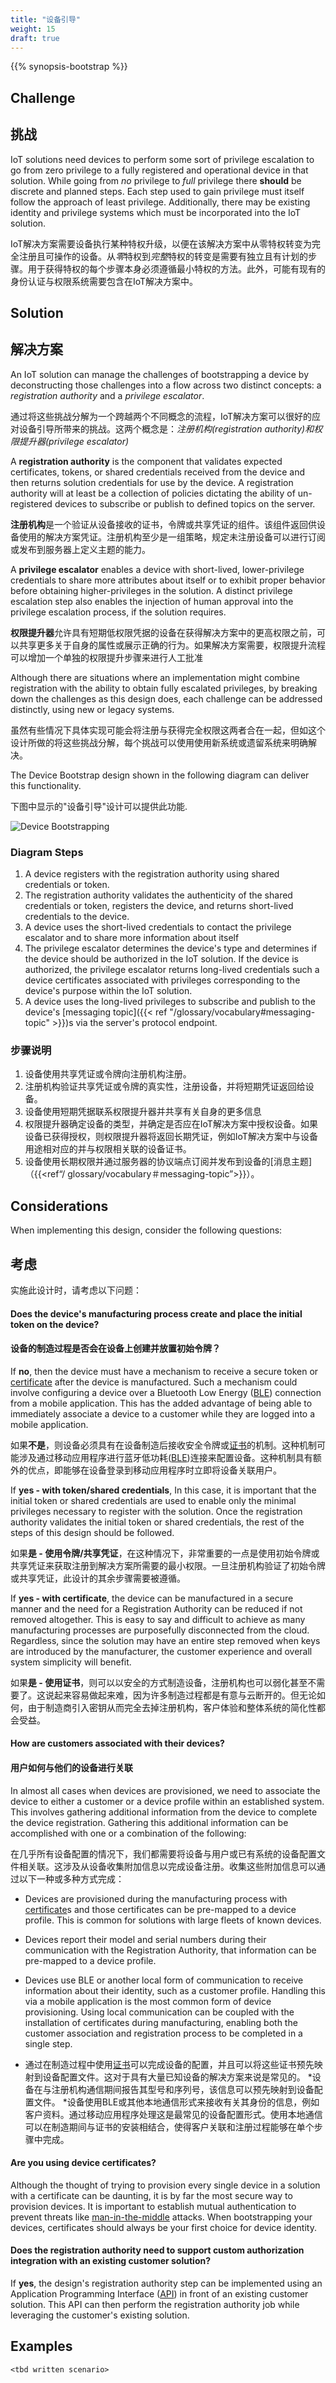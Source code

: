 ```yaml
---
title: "设备引导"
weight: 15
draft: true
---
```


{{% synopsis-bootstrap %}}
<!--more-->

## Challenge
## 挑战

IoT solutions need devices to perform some sort of privilege escalation to go from zero privilege to a fully registered and operational device in that solution. While going from *no* privilege to *full* privilege there **should** be discrete and planned steps. Each step used to gain privilege must itself follow the approach of least privilege. Additionally, there may be existing identity and privilege systems which must be incorporated into the IoT solution. 

IoT解决方案需要设备执行某种特权升级，以便在该解决方案中从零特权转变为完全注册且可操作的设备。从*零*特权到*完整*特权的转变是需要有独立且有计划的步骤。用于获得特权的每个步骤本身必须遵循最小特权的方法。此外，可能有现有的身份认证与权限系统需要包含在IoT解决方案中。

## Solution
## 解决方案

An IoT solution can manage the challenges of bootstrapping a device by deconstructing those challenges into a flow across two distinct concepts: a *registration authority* and a *privilege escalator*.  

通过将这些挑战分解为一个跨越两个不同概念的流程，IoT解决方案可以很好的应对设备引导所带来的挑战。这两个概念是：*注册机构(registration authority)*和*权限提升器(privilege escalator)*

A **registration authority** is the component that validates expected certificates, tokens, or shared credentials received from the device and then returns solution credentials for use by the device. A registration authority will at least be a collection of policies dictating the ability of un-registered devices to subscribe or publish to defined topics on the server.

**注册机构**是一个验证从设备接收的证书，令牌或共享凭证的组件。该组件返回供设备使用的解决方案凭证。注册机构至少是一组策略，规定未注册设备可以进行订阅或发布到服务器上定义主题的能力。

A **privilege escalator** enables a device with short-lived, lower-privilege credentials to share more attributes about itself or to exhibit proper behavior before obtaining higher-privileges in the solution. A distinct privilege escalation step also enables the injection of human approval into the privilege escalation process, if the solution requires. 

**权限提升器**允许具有短期低权限凭据的设备在获得解决方案中的更高权限之前，可以共享更多关于自身的属性或展示正确的行为。如果解决方案需要，权限提升流程可以增加一个单独的权限提升步骤来进行人工批准

Although there are situations where an implementation might combine registration with the ability to obtain fully escalated privileges, by breaking down the challenges as this design does, each challenge can be addressed distinctly, using new or legacy systems. 

虽然有些情况下具体实现可能会将注册与获得完全权限这两者合在一起，但如这个设计所做的将这些挑战分解，每个挑战可以使用使用新系统或遗留系统来明确解决。

The Device Bootstrap design shown in the following diagram can deliver this functionality.

下图中显示的"设备引导"设计可以提供此功能.

![Device Bootstrapping](bootstrap.png)

### Diagram Steps
1. A device registers with the registration authority using shared credentials or token.
2. The registration authority validates the authenticity of the shared credentials or token, registers the device, and returns short-lived credentials to the device.
3. A device uses the short-lived credentials to contact the privilege escalator and to share more information about itself
4. The privilege escalator determines the device's type and determines if the device should be authorized in the IoT solution. If the device is authorized, the privilege escalator returns long-lived credentials such a device certificates associated with privileges corresponding to the device's purpose within the IoT solution.
5. A device uses the long-lived privileges to subscribe and publish to the device's [messaging topic]({{< ref "/glossary/vocabulary#messaging-topic" >}})s via the server's protocol endpoint.

### 步骤说明
1. 设备使用共享凭证或令牌向注册机构注册。
2. 注册机构验证共享凭证或令牌的真实性，注册设备，并将短期凭证返回给设备。
3. 设备使用短期凭据联系权限提升器并共享有关自身的更多信息
4. 权限提升器确定设备的类型，并确定是否应在IoT解决方案中授权设备。如果设备已获得授权，则权限提升器将返回长期凭证，例如IoT解决方案中与设备用途相对应的并与权限相关联的设备证书。
5. 设备使用长期权限并通过服务器的协议端点订阅并发布到设备的[消息主题]（{{<ref“/ glossary/vocabulary＃messaging-topic”>}}）。

## Considerations
When implementing this design, consider the following questions:

## 考虑
实施此设计时，请考虑以下问题：

#### Does the device's manufacturing process create and place the initial token on the device?

#### 设备的制造过程是否会在设备上创建并放置初始令牌？

If **no**, then the device must have a mechanism to receive a secure token or [certificate](https://en.wikipedia.org/wiki/Public_key_certificate) after the device is manufactured. Such a mechanism could involve configuring a device over a Bluetooth Low Energy ([BLE](https://en.wikipedia.org/wiki/Bluetooth_Low_Energy)) connection from a mobile application. This has the added advantage of being able to immediately associate a device to a customer while they are logged into a mobile application.

如果**不是**，则设备必须具有在设备制造后接收安全令牌或[证书](https://en.wikipedia.org/wiki/Public_key_certificate)的机制。这种机制可能涉及通过移动应用程序进行蓝牙低功耗([BLE](https://en.wikipedia.org/wiki/Bluetooth_Low_Energy))连接来配置设备。这种机制具有额外的优点，即能够在设备登录到移动应用程序时立即将设备关联用户。

If **yes - with token/shared credentials**, In this case, it is important that the initial token or shared credentials are used to enable only the minimal privileges necessary to register with the solution. Once the registration authority validates the initial token or shared credentials, the rest of the steps of this design should be followed.

如果**是 - 使用令牌/共享凭证**，在这种情况下，非常重要的一点是使用初始令牌或共享凭证来获取注册到解决方案所需要的最小权限。一旦注册机构验证了初始令牌或共享凭证，此设计的其余步骤需要被遵循。

If **yes - with certificate**, the device can be manufactured in a secure manner and the need for a Registration Authority can be reduced if not removed altogether. This is easy to say and difficult to achieve as many manufacturing processes are purposefully disconnected from the cloud. Regardless, since the solution may have an entire step removed when keys are introduced by the manufacturer, the customer experience and overall system simplicity will benefit.

如果**是 - 使用证书**，则可以以安全的方式制造设备，注册机构也可以弱化甚至不需要了。这说起来容易做起来难，因为许多制造过程都是有意与云断开的。但无论如何，由于制造商引入密钥从而完全去掉注册机构，客户体验和整体系统的简化性都会受益。

#### How are customers associated with their devices?
#### 用户如何与他们的设备进行关联
In almost all cases when devices are provisioned, we need to associate the device to either a customer or a device profile within an established system. This involves gathering additional information from the device to complete the device registration. Gathering this additional information can be accomplished with one or a combination of the following:

在几乎所有设备配置的情况下，我们都需要将设备与用户或已有系统的设备配置文件相关联。这涉及从设备收集附加信息以完成设备注册。收集这些附加信息可以通过以下一种或多种方式完成：

* Devices are provisioned during the manufacturing process with [certificate](https://en.wikipedia.org/wiki/Public_key_certificate)s and those certificates can be pre-mapped to a device profile. This is common for solutions with large fleets of known devices.
* Devices report their model and serial numbers during their communication with the Registration Authority, that information can be pre-mapped to a device profile.
* Devices use BLE or another local form of communication to receive information about their identity, such as a customer profile. Handling this via a mobile application is the most common form of device provisioning. Using local communication can be coupled with the installation of certificates during manufacturing, enabling both the customer association and registration process to be completed in a single step.

* 通过在制造过程中使用[证书](https://en.wikipedia.org/wiki/Public_key_certificate)可以完成设备的配置，并且可以将这些证书预先映射到设备配置文件。这对于具有大量已知设备的解决方案来说是常见的。
*设备在与注册机构通信期间报告其型号和序列号，该信息可以预先映射到设备配置文件。
*设备使用BLE或其他本地通信形式来接收有关其身份的信息，例如客户资料。通过移动应用程序处理这是最常见的设备配置形式。使用本地通信可以在制造期间与证书的安装相结合，使得客户关联和注册过程能够在单个步骤中完成。

#### Are you using device certificates?
Although the thought of trying to provision every single device in a solution with a certificate can be daunting, it is by far the most secure way to provision devices. It is important to establish mutual authentication to prevent threats like [man-in-the-middle](https://en.wikipedia.org/wiki/Man-in-the-middle_attack) attacks. When bootstrapping your devices, certificates should always be your first choice for device identity.

#### Does the registration authority need to support custom authorization integration with an existing customer solution?
If **yes**, the design's registration authority step can be implemented using an Application Programming Interface ([API](https://en.wikipedia.org/wiki/Application_programming_interface)) in front of an existing customer solution. This API can then perform the registration authority job while leveraging the customer's existing solution.

## Examples

    <tbd written scenario>